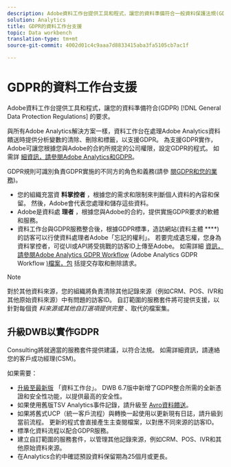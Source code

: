 ```yaml
---
description: Adobe資料工作台提供工具和程式，讓您的資料準備符合一般資料保護法規(GDPR)。
solution: Analytics
title: GDPR的資料工作台支援
topic: Data workbench
translation-type: tm+mt
source-git-commit: 4002d01c4c9aaa7d8833415aba3fa5105cb7ac1f

---
```



# GDPR的資料工作台支援

Adobe資料工作台提供工具和程式，讓您的資料準備符合(GDPR) [!DNL General Data Protection Regulations] 的要求。

與所有Adobe Analytics解決方案一樣，資料工作台在處理Adobe Analytics資料饋送時提供分析變數的清除、刪除和標籤，以支援GDPR。 為支援GDPR實作，Adobe可讓您根據您與Adobe的合約所規定的公司權限，設定GDPR的程式。 如需詳 [細資訊，請參閱Adobe Analytics和GDPR](https://docs.adobe.com/content/help/en/analytics/admin/data-governance/an-gdpr-overview.html)。

GDPR規則可識別負責GDPR實施的不同方的角色和義務(請參 [閱GDPR和您的業務](https://www.adobe.com/tw/privacy/general-data-protection-regulation.html))。

* 您的組織充當資 **料掌控者** ，根據您的需求和限制來判斷個人資料的內容和保留。 然後，Adobe會代表您處理和儲存這些資料。
* Adobe是資料處 **理者** ，根據您與Adobe的合約，提供實施GDPR要求的軟體和服務。
* 資料工作台與GDPR服務整合後，根據GDPR標準，造訪網站(資料主體 ****)的訪客可以行使資料處理者Adobe「忘記的權利」。 若要完成遺忘權，您身為資料掌控者，可從UI或API將受挑戰的訪客ID上傳至Adobe。 如需詳細 [資訊，請參閱Adobe Analytics GDPR Workflow](https://docs.adobe.com/help/en/analytics/admin/data-governance/an-gdpr-workflow.html) (Adobe Analytics GDPR Workflow [)檔案，包](https://docs.adobe.com/content/help/en/analytics/admin/data-governance/gdpr-submit-access-delete.html) 括提交存取和刪除請求。

>[!NOTE]
>
>對於其他資料來源，您的組織將負責清除其他記錄來源（例如CRM、POS、IVR和其他原始資料來源）中有問題的訪客ID。 自訂範圍的服務套件將可提供支援，以針對每個資 _料來源或其他自訂選項提供完整_ 、取代的檔案集。

## 升級DWB以實作GDPR

Consulting將就適當的服務套件提供建議，以符合法規。 如需詳細資訊，請連絡您的客戶成功經理(CSM)。

如果需要：

* [升級至最新版](https://docs.adobe.com/content/help/en/data-workbench/using/release-notes/release-notes.html) 「資料工作台」。 DWB 6.7版中新增了GDPR整合所需的全新憑證和安全性功能，以提供最高的安全性。
* 如果使用舊版TSV Analytics事件記錄，請升級至 [Avro資料饋送](https://docs.adobe.com/content/help/en/data-workbench/using/dataset/log-proc-config-file/c-log-sources.html#section-9a824b4c3d5549e7952a7111232035b2)。
* 如果將舊式UCP（統一客戶流程）與轉換一起使用以更新現有日誌，請升級到當前流程。 更新的程式會直接產生主查閱檔案，以對應不同來源的訪客ID。
* 標準化資料流程以配合GDPR服務。
* 建立自訂範圍的服務套件，以管理其他記錄來源，例如CRM、POS、IVR和其他原始資料來源。
* 在Analytics合約中確認預設資料保留期為25個月或更長。
